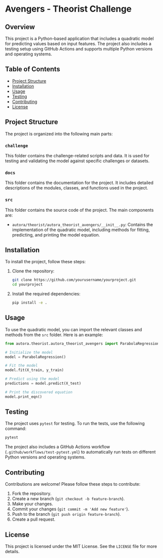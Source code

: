 # Avengers - Theorist Challenge

## Overview
This project is a Python-based application that includes a quadratic model for predicting values based on input features. The project also includes a testing setup using GitHub Actions and supports multiple Python versions and operating systems.

## Table of Contents
- [Project Structure](#project-structure)
- [Installation](#installation)
- [Usage](#usage)
- [Testing](#testing)
- [Contributing](#contributing)
- [License](#license)

## Project Structure
The project is organized into the following main parts:

### `challenge`
This folder contains the challenge-related scripts and data. It is used for testing and validating the model against specific challenges or datasets.

### `docs`
This folder contains the documentation for the project. It includes detailed descriptions of the modules, classes, and functions used in the project.

### `src`
This folder contains the source code of the project. The main components are:
- `autora/theorist/autora_theorist_avengers/__init__.py`: Contains the implementation of the quadratic model, including methods for fitting, predicting, and printing the model equation.

## Installation
To install the project, follow these steps:

1. Clone the repository:
   ```sh
   git clone https://github.com/yourusername/yourproject.git
   cd yourproject
   ```

2. Install the required dependencies:
   ```sh
   pip install -e .
   ```

## Usage
To use the quadratic model, you can import the relevant classes and methods from the `src` folder. Here is an example:

```python
from autora.theorist.autora_theorist_avengers import ParabolaRegression

# Initialize the model
model = ParabolaRegression()

# Fit the model
model.fit(X_train, y_train)

# Predict using the model
predictions = model.predict(X_test)

# Print the discovered equation
model.print_eqn()
```

## Testing
The project uses `pytest` for testing. To run the tests, use the following command:

```sh
pytest
```

The project also includes a GitHub Actions workflow (`.github/workflows/test-pytest.yml`) to automatically run tests on different Python versions and operating systems.

## Contributing
Contributions are welcome! Please follow these steps to contribute:

1. Fork the repository.
2. Create a new branch (`git checkout -b feature-branch`).
3. Make your changes.
4. Commit your changes (`git commit -m 'Add new feature'`).
5. Push to the branch (`git push origin feature-branch`).
6. Create a pull request.

## License
This project is licensed under the MIT License. See the `LICENSE` file for more details.